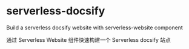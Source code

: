 # serverless-docsify
Build a serverless docsify website with serverless-website component

通过 Serverless Website 组件快速构建一个 Serverless docsify 站点
